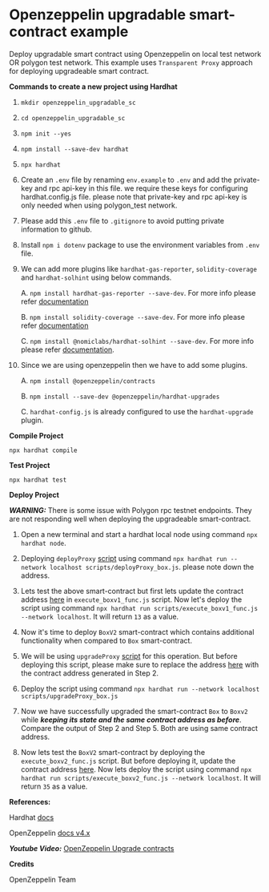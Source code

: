 # Openzeppelin upgradable smart-contract example

Deploy upgradable smart contract using Openzeppelin on local test network OR polygon test network. This example uses `Transparent Proxy` approach for deploying upgradeable smart contract.

**Commands to create a new project using Hardhat**

1. `mkdir openzeppelin_upgradable_sc`

2. `cd openzeppelin_upgradable_sc`

3. `npm init --yes`

4. `npm install --save-dev hardhat`

5. `npx hardhat`

6. Create an `.env` file by renaming `env.example` to `.env` and add the private-key and rpc api-key in this file. we require these keys for configuring hardhat.config.js file. please note that private-key and rpc api-key is only needed when using polygon_test network.

7. Please add this `.env` file to `.gitignore` to avoid putting private information to github.

8. Install `npm i dotenv` package to use the environment variables from `.env` file.

9. We can add more plugins like `hardhat-gas-reporter`, `solidity-coverage` and `hardhat-solhint` using below commands.

    A. `npm install hardhat-gas-reporter --save-dev`. For more info please refer [documentation](https://hardhat.org/plugins/hardhat-gas-reporter.html)

    B. `npm install solidity-coverage --save-dev`. For more info please refer [documentation](https://hardhat.org/plugins/solidity-coverage.html)

    C. `npm install @nomiclabs/hardhat-solhint --save-dev`. For more info please refer [documentation](https://hardhat.org/plugins/nomiclabs-hardhat-solhint.html).

10. Since we are using openzeppelin then we have to add some plugins.

    A. `npm install @openzeppelin/contracts`
    
    B. `npm install --save-dev @openzeppelin/hardhat-upgrades`
    
    C. `hardhat-config.js` is already configured to use the `hardhat-upgrade` plugin.

**Compile Project**

`npx hardhat compile`

**Test Project**

`npx hardhat test`

**Deploy Project**

***WARNING:*** There is some issue with Polygon rpc testnet endpoints. They are not responding well when deploying the upgradeable smart-contract.

1. Open a new terminal and start a hardhat local node using command `npx hardhat node`.

2. Deploying `deployProxy` [script](https://github.com/prayagsingh/openzeppelin_upgrdabale_sc/blob/main/scripts/deployProxy_box.js) using command `npx hardhat run --network localhost scripts/deployProxy_box.js`. please note down the address.

3. Lets test the above smart-contract but first lets update the contract address [here](https://github.com/prayagsingh/openzeppelin_upgrdabale_sc/blob/71287be9032d9f57b1ac9e6663e76adee90137c4/scripts/execute_boxv1_func.js#L15) in `execute_boxv1_func.js` script. Now let's deploy the script using command `npx hardhat run scripts/execute_boxv1_func.js --network localhost`. It will return `13` as a value.

4. Now it's time to deploy `BoxV2` smart-contract which contains additional functionality  when compared to `Box` smart-contract.

5. We will be using `upgradeProxy` [script](https://github.com/prayagsingh/openzeppelin_upgrdabale_sc/blob/main/scripts/upgradeProxy_box.js) for this operation. But before deploying this script, please make sure to replace the address [here](https://github.com/prayagsingh/openzeppelin_upgrdabale_sc/blob/71287be9032d9f57b1ac9e6663e76adee90137c4/scripts/upgradeProxy_box.js#L8) with the contract address generated in Step 2. 

6. Deploy the script using command `npx hardhat run --network localhost scripts/upgradeProxy_box.js`

7. Now we have successfully upgraded the smart-contract `Box` to `Boxv2` while ***keeping its state and the same contract address as before***. Compare the output of Step 2 and Step 5. Both are using same contract address.

8. Now lets test the `BoxV2` smart-contract by deploying the `execute_boxv2_func.js` script. But before deploying it, update the contract address [here](https://github.com/prayagsingh/openzeppelin_upgrdabale_sc/blob/71287be9032d9f57b1ac9e6663e76adee90137c4/scripts/execute_boxv2_func.js#L15). Now lets deploy the script using command `npx hardhat run scripts/execute_boxv2_func.js --network localhost`. It will return `35` as a value.

**References:** 

Hardhat [docs](https://hardhat.org/tutorial/setting-up-the-environment.html)

OpenZeppelin [docs v4.x](https://docs.openzeppelin.com/learn/upgrading-smart-contracts#upgrading-a-contract-via-plugins)

***Youtube Video:*** [OpenZeppelin Upgrade contracts](https://www.youtube.com/watch?v=kWUDTZhxKZI)

**Credits**

OpenZeppelin Team
